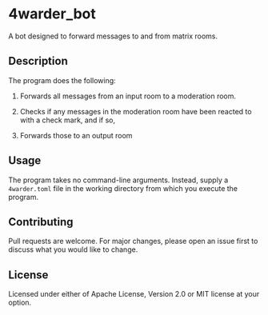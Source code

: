 # 4warder_bot

A bot designed to forward messages to and from matrix rooms.

## Description

The program does the following:

1. Forwards all messages from an input room to a moderation room.

2. Checks if any messages in the moderation room have been reacted to with a check mark, and if so,

3. Forwards those to an output room

## Usage

The program takes no command-line arguments.
Instead, supply a `4warder.toml` file in the working directory from which you execute the program.

## Contributing
Pull requests are welcome. For major changes, please open an issue first to discuss what you would like to change.

## License
Licensed under either of Apache License, Version 2.0 or MIT license at your option.
